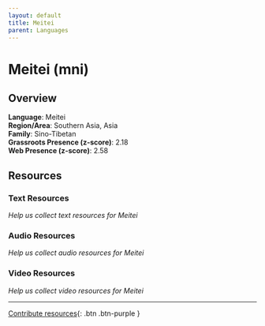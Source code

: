 ```yaml
---
layout: default
title: Meitei
parent: Languages
---
```


# Meitei (mni)

## Overview

**Language**: Meitei  
**Region/Area**: Southern Asia, Asia  
**Family**: Sino-Tibetan  
**Grassroots Presence (z-score)**: 2.18  
**Web Presence (z-score)**: 2.58  

## Resources

### Text Resources
*Help us collect text resources for Meitei*

### Audio Resources
*Help us collect audio resources for Meitei*

### Video Resources
*Help us collect video resources for Meitei*

---

[Contribute resources](https://forms.office.com/e/1SfLJx3u1r){: .btn .btn-purple }

